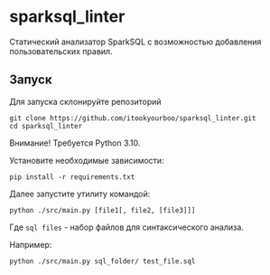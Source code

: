 # sparksql_linter

Статический анализатор SparkSQL с возможностью добавления пользовательских правил.

## Запуск

Для запуска склонируйте репозиторий
```shell
git clone https://github.com/itookyourboo/sparksql_linter.git
cd sparksql_linter
```

Внимание! Требуется Python 3.10.

Установите необходимые зависимости:
```shell
pip install -r requirements.txt
```

Далее запустите утилиту командой:
```shell
python ./src/main.py [file1[, file2, [file3]]]
```
Где `sql files` - набор файлов для синтаксического анализа.

Например:
```shell
python ./src/main.py sql_folder/ test_file.sql
```